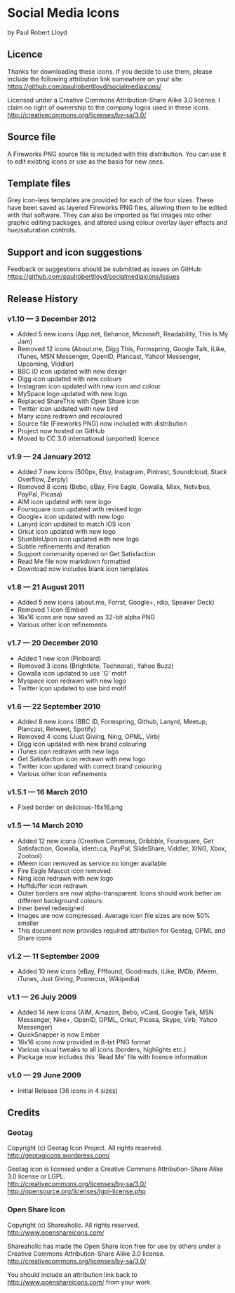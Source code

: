 # Social Media Icons
by Paul Robert Lloyd

## Licence
Thanks for downloading these icons. If you decide to use them, please include the following attribution link somewhere on your site: <https://github.com/paulrobertlloyd/socialmediaicons/>

Licensed under a Creative Commons Attribution-Share Alike 3.0 license. I claim no right of ownership to the company logos used in these icons.  
<http://creativecommons.org/licenses/by-sa/3.0/>

## Source file
A Fireworks PNG source file is included with this distribution. You can use it to edit existing icons or use as the basis for new ones.

## Template files
Grey icon-less templates are provided for each of the four sizes. These have been saved as layered Fireworks PNG files, allowing them to be edited with that software. They can also be imported as flat images into other graphic editing packages, and altered using colour overlay layer effects and hue/saturation controls.

## Support and icon suggestions
Feedback or suggestions should be submitted as issues on GitHub:  
<https://github.com/paulrobertlloyd/socialmediaicons/issues>


## Release History
### v1.10 — 3 December 2012
* Added 5 new icons (App.net, Behance, Microsoft, Readability, This Is My Jam)
* Removed 12 icons (About.me, Digg This, Formspring, Google Talk, iLike, iTunes, MSN Messenger, OpenID, Plancast, Yahoo! Messenger, Upcoming, Viddler)
* BBC iD icon updated with new design
* Digg icon updated with new colours
* Instagram icon updated with new icon and colour
* MySpace logo updated with new logo
* Replaced ShareThis with Open Share icon
* Twitter icon updated with new bird
* Many icons redrawn and recoloured
* Source file (Fireworks PNG) now included with distribution
* Project now hosted on GitHub
* Moved to CC 3.0 international (unported) licence

### v1.9 — 24 January 2012
* Added 7 new icons (500px, Etsy, Instagram, Pintrest, Soundcloud, Stack Overflow, Zerply)
* Removed 8 icons (Bebo, eBay, Fire Eagle, Gowalla, Mixx, Netvibes, PayPal, Picasa)
* AIM icon updated with new logo
* Foursquare icon updated with revised logo
* Google+ icon updated with new logo
* Lanyrd icon updated to match iOS icon
* Orkut icon updated with new logo
* StumbleUpon icon updated with new logo
* Subtle refinements and iteration
* Support community opened on Get Satisfaction
* Read Me file now markdown formatted
* Download now includes blank icon templates

### v1.8 — 21 August 2011
* Added 5 new icons (about.me, Forrst, Google+, rdio, Speaker Deck)
* Removed 1 icon (Ember)
* 16x16 icons are now saved as 32-bit alpha PNG
* Various other icon refinements

### v1.7 — 20 December 2010
* Added 1 new icon (Pinboard)
* Removed 3 icons (Brightkite, Technorati, Yahoo Buzz)
* Gowalla icon updated to use 'G' motif
* Myspace icon redrawn with new logo
* Twitter icon updated to use bird motif

### v1.6 — 22 September 2010
* Added 8 new icons (BBC iD, Formspring, Github, Lanyrd, Meetup, Plancast, Retweet, Spotify)
* Removed 4 icons (Just Giving, Ning, OPML, Virb)
* Digg icon updated with new brand colouring
* iTunes icon redrawn with new logo
* Get Satisfaction icon redrawn with new logo
* Twitter icon updated with correct brand colouring
* Various other icon refinements

### v1.5.1 — 16 March 2010
* Fixed border on delicious-16x16.png

### v1.5 — 14 March 2010
* Added 12 new icons (Creative Commons, Dribbble, Foursquare, Get Satisfaction, Gowalla, identi.ca, PayPal, SlideShare, Viddler, XING, Xbox, Zootool)
* iMeem icon removed as service no longer available
* Fire Eagle Mascot icon removed
* Ning icon redrawn with new logo
* Huffduffer icon redrawn
* Outer borders are now alpha-transparent. Icons should work better on different background colours
* Inner bevel redesigned
* Images are now compressed. Average icon file sizes are now 50% smaller
* This document now provides required attribution for Geotag, OPML and Share icons

### v1.2 — 11 September 2009
* Added 10 new icons (eBay, Ffffound, Goodreads, iLike, IMDb, iMeem, iTunes, Just Giving, Posterous, Wikipedia)

### v1.1 — 26 July 2009
* Added 14 new icons (AIM, Amazon, Bebo, vCard, Google Talk, MSN Messenger, Nike+, OpenID, OPML, Orkut, Picasa, Skype, Virb, Yahoo Messenger)
* QuickSnapper is now Ember
* 16x16 icons now provided in 8-bit PNG format
* Various visual tweaks to all icons (borders, highlights etc.)
* Package now includes this 'Read Me' file with licence information

### v1.0 — 29 June 2009
* Initial Release (36 icons in 4 sizes)


## Credits
### Geotag
Copyright (c) Geotag Icon Project. All rights reserved.
<http://geotagicons.wordpress.com/>

Geotag icon is licensed under a Creative Commons Attribution-Share Alike 3.0 license or LGPL.  
<http://creativecommons.org/licenses/by-sa/3.0/>  
<http://opensource.org/licenses/lgpl-license.php>

### Open Share Icon
Copyright (c) Shareaholic. All rights reserved.
<http://www.openshareicons.com/>

Shareaholic has made the Open Share Icon free for use by others under a Creative Commons Attribution-Share Alike 3.0 license.  
<http://creativecommons.org/licenses/by-sa/3.0/>

You should include an attribution link back to <http://www.openshareicons.com/> from your work.

